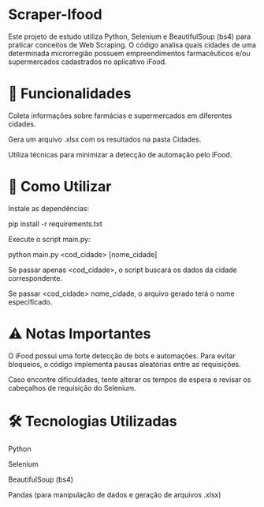 # Scraper-Ifood

Este projeto de estudo utiliza Python, Selenium e BeautifulSoup (bs4) para praticar conceitos de Web Scraping. O código analisa quais cidades de uma determinada microrregião possuem empreendimentos farmacêuticos e/ou supermercados cadastrados no aplicativo iFood.

# 📌 Funcionalidades

Coleta informações sobre farmácias e supermercados em diferentes cidades.

Gera um arquivo .xlsx com os resultados na pasta Cidades.

Utiliza técnicas para minimizar a detecção de automação pelo iFood.

# 🚀 Como Utilizar

Instale as dependências:

pip install -r requirements.txt

Execute o script main.py:

python main.py <cod_cidade> [nome_cidade]

Se passar apenas <cod_cidade>, o script buscará os dados da cidade correspondente.

Se passar <cod_cidade> nome_cidade, o arquivo gerado terá o nome especificado.

# ⚠️ Notas Importantes

O iFood possui uma forte detecção de bots e automações. Para evitar bloqueios, o código implementa pausas aleatórias entre as requisições.

Caso encontre dificuldades, tente alterar os tempos de espera e revisar os cabeçalhos de requisição do Selenium.


# 🛠 Tecnologias Utilizadas

Python

Selenium

BeautifulSoup (bs4)

Pandas (para manipulação de dados e geração de arquivos .xlsx)